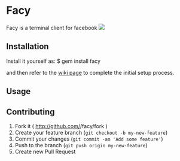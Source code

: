# Facy
Facy is a terminal client for facebook
![](http://s30.postimg.org/4pyfze4u7/facy.gif)

## Installation
Install it yourself as:
$ gem install facy

and then refer to the [wiki page](https://github.com/huydx/facy/wiki/Installation-Guide) to complete the initial setup process.

## Usage


## Contributing

1. Fork it ( http://github.com/<my-github-username>/facy/fork )
2. Create your feature branch (`git checkout -b my-new-feature`)
3. Commit your changes (`git commit -am 'Add some feature'`)
4. Push to the branch (`git push origin my-new-feature`)
5. Create new Pull Request
